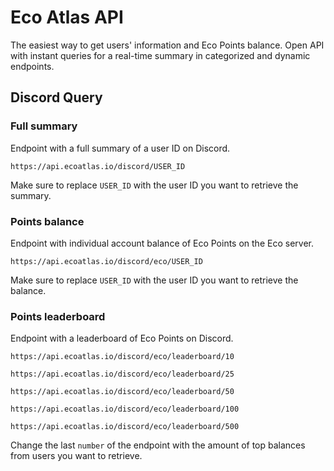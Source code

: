 # Eco Atlas API

The easiest way to get users' information and Eco Points balance. Open API with instant queries for a real-time summary in categorized and dynamic endpoints.

## Discord Query

### **Full summary**

Endpoint with a full summary of a user ID on Discord.

```https://api.ecoatlas.io/discord/USER_ID```

Make sure to replace `USER_ID` with the user ID you want to retrieve the summary.



### **Points balance**

Endpoint with individual account balance of Eco Points on the Eco server.

```https://api.ecoatlas.io/discord/eco/USER_ID```

Make sure to replace `USER_ID` with the user ID you want to retrieve the balance.



### **Points leaderboard**

Endpoint with a leaderboard of Eco Points on Discord.

```https://api.ecoatlas.io/discord/eco/leaderboard/10```

```https://api.ecoatlas.io/discord/eco/leaderboard/25```

```https://api.ecoatlas.io/discord/eco/leaderboard/50```

```https://api.ecoatlas.io/discord/eco/leaderboard/100```

```https://api.ecoatlas.io/discord/eco/leaderboard/500```

Change the last `number` of the endpoint with the amount of top balances from users you want to retrieve.
